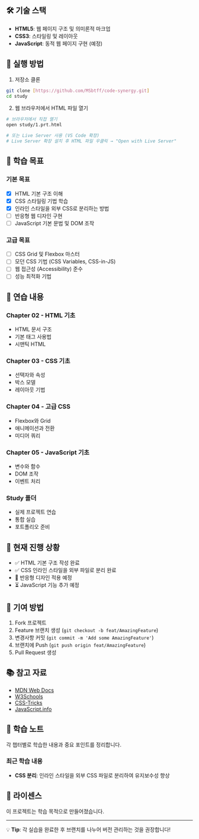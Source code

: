 ## 🛠 기술 스택

- **HTML5**: 웹 페이지 구조 및 의미론적 마크업
- **CSS3**: 스타일링 및 레이아웃
- **JavaScript**: 동적 웹 페이지 구현 (예정)

## 🚀 실행 방법

1. 저장소 클론

```bash
git clone [https://github.com/MSbtff/code-synergy.git]
cd study
```

2. 웹 브라우저에서 HTML 파일 열기

```bash
# 브라우저에서 직접 열기
open study/1.prt.html

# 또는 Live Server 사용 (VS Code 확장)
# Live Server 확장 설치 후 HTML 파일 우클릭 → "Open with Live Server"
```

## 📖 학습 목표

### 기본 목표

- [x] HTML 기본 구조 이해
- [x] CSS 스타일링 기법 학습
- [x] 인라인 스타일을 외부 CSS로 분리하는 방법
- [ ] 반응형 웹 디자인 구현
- [ ] JavaScript 기본 문법 및 DOM 조작

### 고급 목표

- [ ] CSS Grid 및 Flexbox 마스터
- [ ] 모던 CSS 기법 (CSS Variables, CSS-in-JS)
- [ ] 웹 접근성 (Accessibility) 준수
- [ ] 성능 최적화 기법

## 📝 연습 내용

### Chapter 02 - HTML 기초

- HTML 문서 구조
- 기본 태그 사용법
- 시맨틱 HTML

### Chapter 03 - CSS 기초

- 선택자와 속성
- 박스 모델
- 레이아웃 기법

### Chapter 04 - 고급 CSS

- Flexbox와 Grid
- 애니메이션과 전환
- 미디어 쿼리

### Chapter 05 - JavaScript 기초

- 변수와 함수
- DOM 조작
- 이벤트 처리

### Study 폴더

- 실제 프로젝트 연습
- 통합 실습
- 포트폴리오 준비

## 🎯 현재 진행 상황

- ✅ HTML 기본 구조 작성 완료
- ✅ CSS 인라인 스타일을 외부 파일로 분리 완료
- 🔄 반응형 디자인 적용 예정
- ⏳ JavaScript 기능 추가 예정

## 🤝 기여 방법

1. Fork 프로젝트
2. Feature 브랜치 생성 (`git checkout -b feat/AmazingFeature`)
3. 변경사항 커밋 (`git commit -m 'Add some AmazingFeature'`)
4. 브랜치에 Push (`git push origin feat/AmazingFeature`)
5. Pull Request 생성

## 📚 참고 자료

- [MDN Web Docs](https://developer.mozilla.org/)
- [W3Schools](https://www.w3schools.com/)
- [CSS-Tricks](https://css-tricks.com/)
- [JavaScript.info](https://javascript.info/)

## 📝 학습 노트

각 챕터별로 학습한 내용과 중요 포인트를 정리합니다.

### 최근 학습 내용

- **CSS 분리**: 인라인 스타일을 외부 CSS 파일로 분리하여 유지보수성 향상

## 📄 라이센스

이 프로젝트는 학습 목적으로 만들어졌습니다.

---

💡 **Tip**: 각 실습을 완료한 후 브랜치를 나누어 버전 관리하는 것을 권장합니다!
